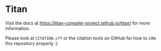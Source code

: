 # Titan

Visit the docs at https://titan-compiler-project.github.io/titan/ for more information.

Please look at ``CITATION.cff`` or the citation tools on GitHub for how to cite this repository properly :)